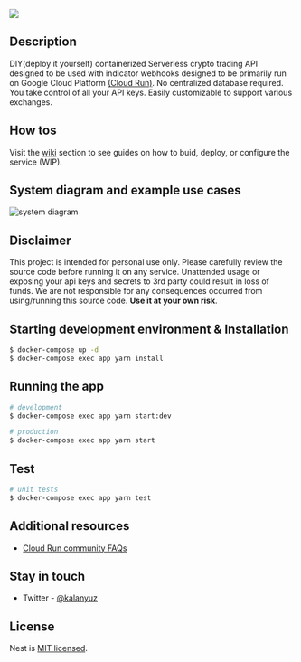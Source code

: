 ![](https://github.com/kalanyuz/gcp-cryptobot/workflows/Build%20&%20Tests/badge.svg)

## Description

DIY(deploy it yourself) containerized Serverless crypto trading API designed to be used with indicator webhooks designed to be primarily run on Google Cloud Platform [(Cloud Run)](https://cloud.google.com/run). No centralized database required. You take control of all your API keys. Easily customizable to support various exchanges.

## How tos

Visit the [wiki](https://github.com/kalanyuz/gcp-cryptobot/wiki) section to see guides on how to buid, deploy, or configure the service (WIP).

## System diagram and example use cases

![system diagram](https://storage.googleapis.com/gcp-cryptobot/v013diagram.png)

## Disclaimer

This project is intended for personal use only. Please carefully review the source code before running it on any service. Unattended usage or exposing your api keys and secrets to 3rd party could result in loss of funds. We are not responsible for any consequences occurred from using/running this source code. **Use it at your own risk**.

## Starting development environment & Installation

```bash
$ docker-compose up -d
$ docker-compose exec app yarn install
```

## Running the app

```bash
# development
$ docker-compose exec app yarn start:dev

# production
$ docker-compose exec app yarn start
```

## Test

```bash
# unit tests
$ docker-compose exec app yarn test
```

## Additional resources

- [Cloud Run community FAQs](https://github.com/ahmetb/cloud-run-faq)

## Stay in touch

- Twitter - [@kalanyuz](https://twitter.com/kalanyuz)

## License

Nest is [MIT licensed](LICENSE).
